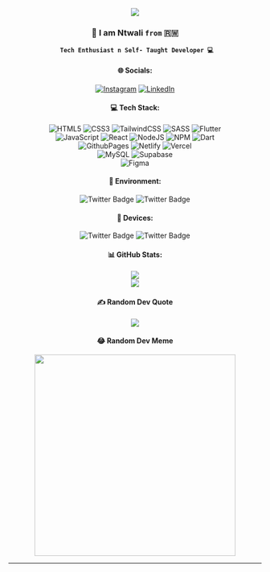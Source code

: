 <p align="center">
  <img src="https://capsule-render.vercel.app/api?text=Salut!👋&animation=fadeIn&type=waving&color=gradient&height=100"/>
</p>

<div align='center'>

### 🚀 I am Ntwali `from` 🇷🇼

**` Tech Enthusiast n Self- Taught Developer 💻`**

#### 🌐 Socials:

[![Instagram](https://img.shields.io/badge/Instagram-%23E4405F.svg?logo=Instagram&logoColor=white)](https://instagram.com/iam-ntwali) [![LinkedIn](https://img.shields.io/badge/LinkedIn-%230077B5.svg?logo=linkedin&logoColor=white)](https://linkedin.com/in/Iam-Ntwali)

#### 💻 Tech Stack:

![HTML5](https://img.shields.io/badge/html5-%23F24E1E.svg?style=plastic&logo=html5&logoColor=white) ![CSS3](https://img.shields.io/badge/css3-%231572B6.svg?style=plastic&logo=css3&logoColor=white) ![TailwindCSS](https://img.shields.io/badge/tailwindcss-%2338B2AC.svg?style=plastic&logo=tailwind-css&logoColor=white) ![SASS](https://img.shields.io/badge/SASS-hotpink.svg?style=plastic&logo=SASS&logoColor=white) ![Flutter](https://img.shields.io/badge/Flutter-%2302569B.svg?style=plastic&logo=Flutter&logoColor=white) <br/>
![JavaScript](https://img.shields.io/badge/javascript-%23323330.svg?style=plastic&logo=javascript&logoColor=%23F7DF1E) ![React](https://img.shields.io/badge/react-%2320232a.svg?style=plastic&logo=react&logoColor=%2361DAFB) ![NodeJS](https://img.shields.io/badge/node.js-6DA55F?style=plastic&logo=node.js&logoColor=white) ![NPM](https://img.shields.io/badge/NPM-%23CB3837.svg?style=plastic&logo=npm&logoColor=white) ![Dart](https://img.shields.io/badge/dart-%230175C2.svg?style=plastic&logo=dart&logoColor=white) <br/>
![GithubPages](https://img.shields.io/badge/github%20pages-121013?style=plastic&logo=github&logoColor=white) ![Netlify](https://img.shields.io/badge/netlify-%23000000.svg?style=plastic&logo=netlify&logoColor=#00C7B7) ![Vercel](https://img.shields.io/badge/vercel-%23000000.svg?style=plastic&logo=vercel&logoColor=white) <br/>
![MySQL](https://img.shields.io/badge/mysql-%2300000f.svg?style=plastic&logo=mysql&logoColor=white) ![Supabase](https://img.shields.io/badge/Supabase-3ECF8E?style=plastic&logo=supabase&logoColor=white) <br/>
![Figma](https://img.shields.io/badge/figma-%23F24E1E.svg?style=plastic&logo=figma&logoColor=white)

#### 🛝 Environment:

<img src="https://img.shields.io/badge/windows-00BBFF?style=for-the-badge&logo=windows&logoColor=white" alt="Twitter Badge"/> <img src="https://img.shields.io/badge/Fedora-blue?style=for-the-badge&logo=manjaro&logoColor=white" alt="Twitter Badge"/>

#### 📲 Devices:

<img src="https://img.shields.io/badge/- pixel📱-red?style=for-the-badge&logo=google&logoColor=white" alt="Twitter Badge"/>
<img src="https://img.shields.io/badge/ Elitebook 💻 -blue?style=for-the-badge&logo=hp&logoColor=white" alt="Twitter Badge"/>

#### 📊 GitHub Stats:

<!--
![](https://github-readme-stats.vercel.app/api?username=Iam-Ntwali&theme=dracula&hide_border=true&include_all_commits=true&count_private=true)<br/> -->

![](https://github-readme-streak-stats.herokuapp.com/?user=Iam-Ntwali&theme=dracula&hide_border=true)<br/>
![](https://github-readme-stats.vercel.app/api/top-langs/?username=Iam-Ntwali&theme=dracula&hide_border=true&include_all_commits=true&count_private=true&layout=compact)

#### ✍️ Random Dev Quote

![](https://quotes-github-readme.vercel.app/api?type=horizontal&theme=radical)

#### 😂 Random Dev Meme

<img src='https://randommeme-five.vercel.app/' style="height: 400px;"/>

---

</div>
